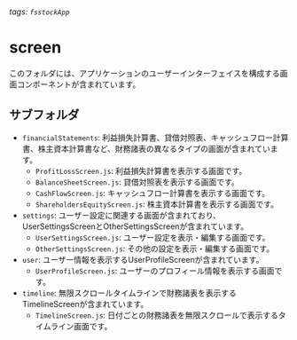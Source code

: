###### tags: `fsstockApp`
# screen

このフォルダには、アプリケーションのユーザーインターフェイスを構成する画面コンポーネントが含まれています。

## サブフォルダ

- `financialStatements`: 利益損失計算書、貸借対照表、キャッシュフロー計算書、株主資本計算書など、財務諸表の異なるタイプの画面が含まれています。
  - `ProfitLossScreen.js`: 利益損失計算書を表示する画面です。
  - `BalanceSheetScreen.js`: 貸借対照表を表示する画面です。
  - `CashFlowScreen.js`: キャッシュフロー計算書を表示する画面です。
  - `ShareholdersEquityScreen.js`: 株主資本計算書を表示する画面です。
- `settings`: ユーザー設定に関連する画面が含まれており、UserSettingsScreenとOtherSettingsScreenが含まれています。
  - `UserSettingsScreen.js`: ユーザー設定を表示・編集する画面です。
  - `OtherSettingsScreen.js`: その他の設定を表示・編集する画面です。
- `user`: ユーザー情報を表示するUserProfileScreenが含まれています。
  - `UserProfileScreen.js`: ユーザーのプロフィール情報を表示する画面です。
- `timeline`: 無限スクロールタイムラインで財務諸表を表示するTimelineScreenが含まれています。
  - `TimelineScreen.js`: 日付ごとの財務諸表を無限スクロールで表示するタイムライン画面です。
